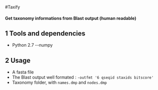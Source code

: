 #Taxify

#### Get taxonomy informations from Blast output (human readable)
## 1 Tools and dependencies
- Python 2.7
--numpy

## 2 Usage

- A fasta file   
- The Blast output well formated : `-outfmt '6 qseqid staxids bitscore'`   
- Taxonomy folder, with `names.dmp` and `nodes.dmp`   
